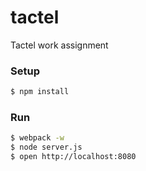 # tactel
Tactel work assignment

### Setup

```sh
$ npm install
```

### Run

```sh
$ webpack -w
$ node server.js
$ open http://localhost:8080
```
